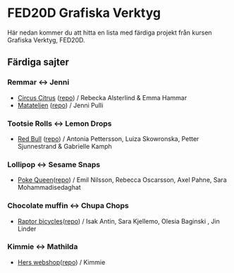 # FED20D Grafiska Verktyg

Här nedan kommer du att hitta en lista med färdiga projekt från kursen Grafiska Verktyg, FED20D.

## Färdiga sajter

### Remmar ↔ Jenni

-   [Circus Citrus](https://rebeckaalsterlind.github.io/circus_citrus/) ([repo](https://github.com/rebeckaalsterlind/circus_citrus)) / Rebecka Alsterlind & Emma Hammar
-   [Matateljen](https://fed20d-matateljen.jennipulli.se/) ([repo](https://github.com/Medieinstitutet/fed20d-grafiska-verktyg-matateljen)) / Jenni Pulli

### Tootsie Rolls ↔ Lemon Drops

-   [Red Bull](https://gabriellekamph.github.io/tootsie-rolls/) ([repo](https://github.com/gabriellekamph/tootsie-rolls)) / Antonia Pettersson, Luiza Skowronska, Petter Sjunnestrand & Gabrielle Kamph

### Lollipop ↔ Sesame Snaps

-   [Poke Queen](https://nifty-blackwell-8beed5.netlify.app/)([repo](https://github.com/rebecka-oscarsson/lollipop.git)) / Emil Nilsson, Rebecca Oscarsson, Axel Pahne, Sara Mohammadisedaghat

### Chocolate muffin ↔ Chupa Chops

-   [Raptor bicycles](https://ant1n.github.io/Chupa-Chups/)([repo](https://github.com/Ant1N/Chupa-Chups)) / Isak Antin, Sara Kjellemo, Olesia Baginski
, Jin Linder

### Kimmie ↔ Mathilda
-   [Hers webshop](https://kimmiich.github.io/Mathildas-webshop/)([repo](https://github.com/Kimmiich/Mathildas-webshop)) / Kimmie



